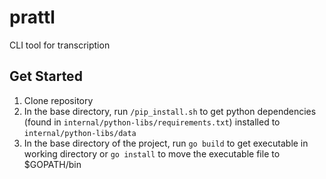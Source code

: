 # prattl

CLI tool for transcription

## Get Started

1. Clone repository
2. In the base directory, run `/pip_install.sh` to get python dependencies (found in `internal/python-libs/requirements.txt`) installed to `internal/python-libs/data`
3. In the base directory of the project, run `go build` to get executable in working directory or `go install` to move the executable file to $GOPATH/bin
